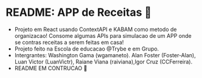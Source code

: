 # README: APP de Receitas 🥘

- Projeto em React usando ContextAPI e KABAM como metodo de organizacao! Consome algumas APIs para simulacao de um APP onde se contras receitas a serem feitas em casa!
- Projeto feito na Escola de educacao @Trybe e em Grupo.
- Intergrantes: Washington Gama (wgamaneto). Alan Foster (Foster-Alan), Luan Victor (LuanVictr), Raiane Viana (raiviana),Igor Cruz (CCFerreira).
- README EM CONTRUCAO 🚧
<!-- Olá, Tryber!
Esse é apenas um arquivo inicial para o README do seu projeto no qual você pode customizar e reutilizar todas as vezes que for executar o trybe-publisher.

Para deixá-lo com a sua cara, basta alterar o seguinte arquivo da sua máquina: ~/.student-repo-publisher/custom/_NEW_README.md

É essencial que você preencha esse documento por conta própria, ok?
Não deixe de usar nossas dicas de escrita de README de projetos, e deixe sua criatividade brilhar!
:warning: IMPORTANTE: você precisa deixar nítido:
- quais arquivos/pastas foram desenvolvidos por você; 
- quais arquivos/pastas foram desenvolvidos por outra pessoa estudante;
- quais arquivos/pastas foram desenvolvidos pela Trybe.
-->
